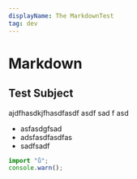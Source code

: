 ```yaml
---
displayName: The MarkdownTest
tag: dev
---
```


# Markdown

## Test Subject
ajdfhasdkjfhasdfasdf
asdf
sad
f
asd
- asfasdgfsad
- adsfasdfasdfas
- sadfsadf

```js
import "ů";
console.warn();

```